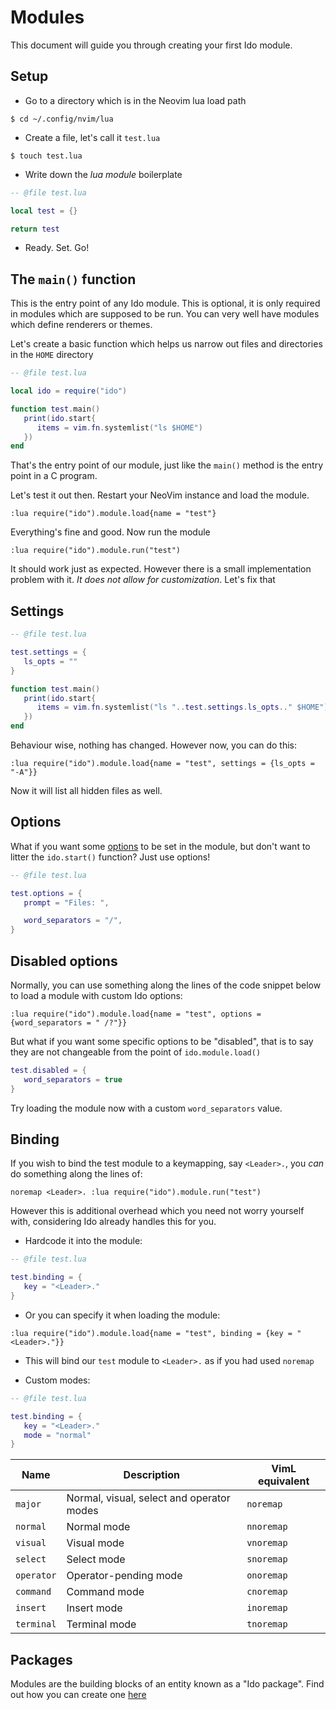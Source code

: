 # Modules
This document will guide you through creating your first Ido module.

## Setup

- Go to a directory which is in the Neovim lua load path

```console
$ cd ~/.config/nvim/lua
```

- Create a file, let's call it `test.lua`

```console
$ touch test.lua
```

- Write down the *lua module* boilerplate

```lua
-- @file test.lua

local test = {}

return test
```

- Ready. Set. Go!

## The `main()` function
This is the entry point of any Ido module. This is optional, it is only required in modules which are supposed to be run. You can very well have modules which define renderers or themes.

Let's create a basic function which helps us narrow out files and directories in the `HOME` directory

```lua
-- @file test.lua

local ido = require("ido")

function test.main()
   print(ido.start{
      items = vim.fn.systemlist("ls $HOME")
   })
end
```

That's the entry point of our module, just like the `main()` method is the entry point in a C program.

Let's test it out then. Restart your NeoVim instance and load the module.

```vim
:lua require("ido").module.load{name = "test"}
```

Everything's fine and good. Now run the module

```vim
:lua require("ido").module.run("test")
```

It should work just as expected. However there is a small implementation problem with it. *It does not allow for customization*. Let's fix that

## Settings

```lua
-- @file test.lua

test.settings = {
   ls_opts = ""
}

function test.main()
   print(ido.start{
      items = vim.fn.systemlist("ls "..test.settings.ls_opts.." $HOME")
   })
end
```

Behaviour wise, nothing has changed. However now, you can do this:

```vim
:lua require("ido").module.load{name = "test", settings = {ls_opts = "-A"}}
```

Now it will list all hidden files as well.

## Options
What if you want some [options](config.md) to be set in the module, but don't want to litter the `ido.start()` function? Just use options!

```lua
-- @file test.lua

test.options = {
   prompt = "Files: ",

   word_separators = "/",
}
```

## Disabled options
Normally, you can use something along the lines of the code snippet below to load a module with custom Ido options:

```vim
:lua require("ido").module.load{name = "test", options = {word_separators = " /?"}}
```

But what if you want some specific options to be "disabled", that is to say they are not changeable from the point of `ido.module.load()`

```lua
test.disabled = {
   word_separators = true
}
```

Try loading the module now with a custom `word_separators` value.

## Binding
If you wish to bind the test module to a keymapping, say `<Leader>.`, you *can* do something along the lines of:

```vim
noremap <Leader>. :lua require("ido").module.run("test")
```

However this is additional overhead which you need not worry yourself with, considering Ido already handles this for you.

- Hardcode it into the module:

```lua
-- @file test.lua

test.binding = {
   key = "<Leader>."
}
```

- Or you can specify it when loading the module:

```vim
:lua require("ido").module.load{name = "test", binding = {key = "<Leader>."}}
```

- This will bind our `test` module to `<Leader>.` as if you had used `noremap`

- Custom modes:

```lua
-- @file test.lua

test.binding = {
   key = "<Leader>."
   mode = "normal"
}
```

| Name | Description | VimL equivalent |
| ---- | ----------- | --------------- |
| `major` | Normal, visual, select and operator modes | `noremap` |
| `normal` | Normal mode | `nnoremap` |
| `visual` | Visual mode | `vnoremap` |
| `select` | Select mode | `snoremap` |
| `operator` | Operator-pending mode | `onoremap` |
| `command` | Command mode | `cnoremap` |
| `insert` | Insert mode | `inoremap` |
| `terminal` | Terminal mode | `tnoremap` |

## Packages
Modules are the building blocks of an entity known as a "Ido package". Find out how you can create one [here](ex_package.md)

